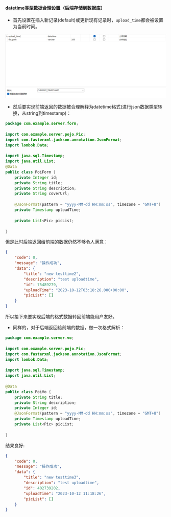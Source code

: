 #### datetime类型数据合理设置（后端存储到数据库）

- 首先设置在插入新记录(default)或更新现有记录时，`upload_time`都会被设置为当前时间。

![image-20231026114643136](..\post_pic\image-20231026114643136.png)

- 然后要实现前端返回的数据被合理解释为datetime格式(进行json数据类型转换，从string到timestamp)：

```java
package com.example.server.form;

import com.example.server.pojo.Pic;
import com.fasterxml.jackson.annotation.JsonFormat;
import lombok.Data;

import java.sql.Timestamp;
import java.util.List;
@Data
public class PoiForm {
    private Integer id;
    private String title;
    private String description;
    private String coverUrl;

    @JsonFormat(pattern = "yyyy-MM-dd HH:mm:ss", timezone = "GMT+8")
    private Timestamp uploadTime;

    private List<Pic> picList;

}
```

但是此时后端返回给前端的数据仍然不够令人满意：

```json
{
    "code": 0,
    "message": "操作成功",
    "data": {
        "title": "new testtime2",
        "description": "test uploadtime",
        "id": 75489279,
        "uploadTime": "2023-10-12T03:18:26.000+00:00",
        "picList": []
    }
}
```

所以接下来要实现后端的格式数据转回前端能用户友好。

- 同样的，对于后端返回给前端的数据，做一次格式解析：

```java
package com.example.server.vo;

import com.example.server.pojo.Pic;
import com.fasterxml.jackson.annotation.JsonFormat;
import lombok.Data;

import java.sql.Timestamp;
import java.util.List;

@Data
public class PoiVo {
    private String title;
    private String description;
    private Integer id;
    @JsonFormat(pattern = "yyyy-MM-dd HH:mm:ss", timezone = "GMT+8")
    private Timestamp uploadTime;
    private List<Pic> picList;

}
```

结果良好:

```json
{
    "code": 0,
    "message": "操作成功",
    "data": {
        "title": "new testtime3",
        "description": "test uploadtime",
        "id": 402739202,
        "uploadTime": "2023-10-12 11:18:26",
        "picList": []
    }
}
```

